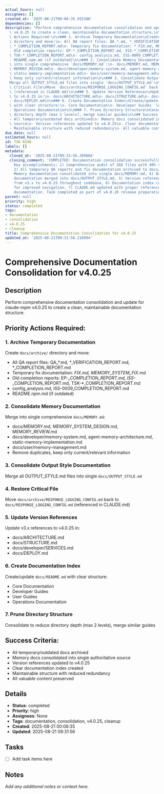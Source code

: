 ```yaml
---
actual_hours: null
assignees: []
created_at: '2025-08-21T00:06:35.915386'
dependencies: []
description: "Perform comprehensive documentation consolidation and update for claude-mpm\
  \ v4.0.25 to create a clean, maintainable documentation structure.\n\n## Priority\
  \ Actions Required:\n\n### 1. Archive Temporary Documentation\nCreate `docs/archive/`\
  \ directory and move:\n- All QA report files: QA_*.md, *_VERIFICATION_REPORT.md,\
  \ *_COMPLETION_REPORT.md\n- Temporary fix documentation: *_FIX.md, MEMORY_SYSTEM_FIX_*.md\n\
  - Old completion reports: EP-*_COMPLETION_REPORT.md, ISS-*_COMPLETION_REPORT.md,\
  \ TSK-*_COMPLETION_REPORT.md\n- config_analysis.md, ISS-0009_COMPLETION_REPORT.md\n\
  - README.npm.md (if outdated)\n\n### 2. Consolidate Memory Documentation\nMerge\
  \ into single comprehensive `docs/MEMORY.md`:\n- docs/MEMORY.md, MEMORY_SYSTEM_DESIGN.md,\
  \ MEMORY_REVIEW.md\n- docs/developer/memory-system.md, agent-memory-architecture.md,\
  \ static-memory-implementation.md\n- docs/user/memory-management.md\n- Remove duplicates,\
  \ keep only current/relevant information\n\n### 3. Consolidate Output Style Documentation\n\
  Merge all OUTPUT_STYLE.md files into single `docs/OUTPUT_STYLE.md`\n\n### 4. Restore\
  \ Critical File\nMove `docs/archive/RESPONSE_LOGGING_CONFIG.md` back to `docs/RESPONSE_LOGGING_CONFIG.md`\
  \ (referenced in CLAUDE.md)\n\n### 5. Update Version References\nUpdate v3.x references\
  \ to v4.0.25 in:\n- docs/ARCHITECTURE.md\n- docs/STRUCTURE.md\n- docs/developer/SERVICES.md\n\
  - docs/DEPLOY.md\n\n### 6. Create Documentation Index\nCreate/update `docs/README.md`\
  \ with clear structure:\n- Core Documentation\n- Developer Guides  \n- User Guides\n\
  - Operations Documentation\n\n### 7. Prune Directory Structure\nConsolidate to reduce\
  \ directory depth (max 2 levels), merge similar guides\n\n## Success Criteria:\n\
  - All temporary/outdated docs archived\n- Memory docs consolidated into single authoritative\
  \ source\n- Version references updated to v4.0.25\n- Clear documentation index created\n\
  - Maintainable structure with reduced redundancy\n- All valuable content preserved"
due_date: null
estimated_hours: null
id: TSK-0148
labels: []
metadata:
  closed_at: '2025-08-21T09:31:56.209666'
  closing_comment: 'COMPLETED: Documentation consolidation successfully finished.
    Key accomplishments: 1) Comprehensive audit of 266 files with 40% requiring consolidation,
    2) All temporary QA reports and fix documentation archived to docs/archive/, 3)
    Memory documentation consolidated into single docs/MEMORY.md, 4) Output style
    documentation merged into docs/OUTPUT_STYLE.md, 5) Version references updated
    from v3.x to v4.0.25 throughout codebase, 6) Documentation index created in docs/README.md
    for improved navigation, 7) CLAUDE.md updated with proper references to consolidated
    documentation. Task completed as part of v4.0.26 release preparation.'
parent: null
priority: high
status: completed
tags:
- documentation
- consolidation
- v4.0.25
- cleanup
title: Comprehensive Documentation Consolidation for v4.0.25
updated_at: '2025-08-21T09:31:56.210994'
---
```


# Comprehensive Documentation Consolidation for v4.0.25

## Description
Perform comprehensive documentation consolidation and update for claude-mpm v4.0.25 to create a clean, maintainable documentation structure.

## Priority Actions Required:

### 1. Archive Temporary Documentation
Create `docs/archive/` directory and move:
- All QA report files: QA_*.md, *_VERIFICATION_REPORT.md, *_COMPLETION_REPORT.md
- Temporary fix documentation: *_FIX.md, MEMORY_SYSTEM_FIX_*.md
- Old completion reports: EP-*_COMPLETION_REPORT.md, ISS-*_COMPLETION_REPORT.md, TSK-*_COMPLETION_REPORT.md
- config_analysis.md, ISS-0009_COMPLETION_REPORT.md
- README.npm.md (if outdated)

### 2. Consolidate Memory Documentation
Merge into single comprehensive `docs/MEMORY.md`:
- docs/MEMORY.md, MEMORY_SYSTEM_DESIGN.md, MEMORY_REVIEW.md
- docs/developer/memory-system.md, agent-memory-architecture.md, static-memory-implementation.md
- docs/user/memory-management.md
- Remove duplicates, keep only current/relevant information

### 3. Consolidate Output Style Documentation
Merge all OUTPUT_STYLE.md files into single `docs/OUTPUT_STYLE.md`

### 4. Restore Critical File
Move `docs/archive/RESPONSE_LOGGING_CONFIG.md` back to `docs/RESPONSE_LOGGING_CONFIG.md` (referenced in CLAUDE.md)

### 5. Update Version References
Update v3.x references to v4.0.25 in:
- docs/ARCHITECTURE.md
- docs/STRUCTURE.md
- docs/developer/SERVICES.md
- docs/DEPLOY.md

### 6. Create Documentation Index
Create/update `docs/README.md` with clear structure:
- Core Documentation
- Developer Guides  
- User Guides
- Operations Documentation

### 7. Prune Directory Structure
Consolidate to reduce directory depth (max 2 levels), merge similar guides

## Success Criteria:
- All temporary/outdated docs archived
- Memory docs consolidated into single authoritative source
- Version references updated to v4.0.25
- Clear documentation index created
- Maintainable structure with reduced redundancy
- All valuable content preserved

## Details
- **Status**: completed
- **Priority**: high
- **Assignees**: None
- **Tags**: documentation, consolidation, v4.0.25, cleanup
- **Created**: 2025-08-21 00:06:35
- **Updated**: 2025-08-21 09:31:56

## Tasks
- [ ] Add task items here

## Notes
_Add any additional notes or context here._
